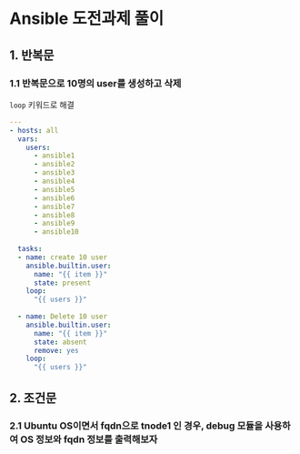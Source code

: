 # Ansible 도전과제 풀이
## 1. 반복문
### 1.1 반복문으로 10명의 user를 생성하고 삭제
```loop``` 키워드로 해결 

```yaml
---
- hosts: all
  vars:
    users:
      - ansible1
      - ansible2
      - ansible3
      - ansible4
      - ansible5
      - ansible6
      - ansible7
      - ansible8
      - ansible9
      - ansible10
  
  tasks:
  - name: create 10 user
    ansible.builtin.user:
      name: "{{ item }}"
      state: present
    loop:
      "{{ users }}"
    
  - name: Delete 10 user
    ansible.builtin.user:
      name: "{{ item }}"
      state: absent
      remove: yes
    loop:
      "{{ users }}"
```

## 2. 조건문
### 2.1 Ubuntu OS이면서 fqdn으로 tnode1 인 경우, debug 모듈을 사용하여 OS 정보와 fqdn 정보를 출력해보자

